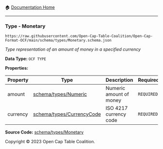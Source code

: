 :house: [Documentation Home](../../../README.md)

---

### Type - Monetary

`https://raw.githubusercontent.com/Open-Cap-Table-Coalition/Open-Cap-Format-OCF/main/schema/types/Monetary.schema.json`

_Type representation of an amount of money in a specified currency_

**Data Type:** `OCF TYPE`

**Properties:**

| Property | Type                                          | Description             | Required   |
| -------- | --------------------------------------------- | ----------------------- | ---------- |
| amount   | [schema/types/Numeric](/Numeric.md)           | Numeric amount of money | `REQUIRED` |
| currency | [schema/types/CurrencyCode](/CurrencyCode.md) | ISO 4217 currency code  | `REQUIRED` |

**Source Code:** [schema/types/Monetary](../../../../schema/types/Monetary.schema.json)

Copyright © 2023 Open Cap Table Coalition.
